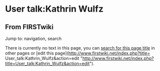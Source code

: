 # User talk:Kathrin Wulfz

## From FIRSTwiki

Jump to: navigation, search

There is currently no text in this page, you can [search for this page title](Special:Search/Kathrin_Wulfz "Special:Search/Kathrin Wulfz") in other pages or [edit this page](http://www.firstwiki.net/index.php?title=
User_talk:Kathrin_Wulfz&action=edit "http://www.firstwiki.net/index.php?title=User_talk:Kathrin_Wulfz&action=edit").
